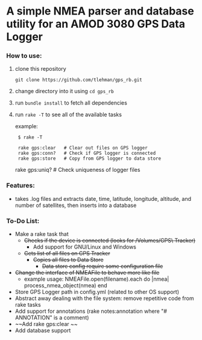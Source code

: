 A simple NMEA parser and database utility for an AMOD 3080 GPS Data Logger
==========================================================================

### How to use:
1. clone this repository 	
	
	`git clone https://github.com/tlehman/gps_rb.git`
  	
2. change directory into it using `cd gps_rb`
	
3. run `bundle install` to fetch all dependencies

4. run `rake -T` to see all of the available tasks

	example: 	
	
		$ rake -T
		
		rake gps:clear   # Clear out files on GPS logger
		rake gps:conn?   # Check if GPS logger is connected
		rake gps:store   # Copy from GPS logger to data store
    rake gps:uniq?   # Check uniqueness of logger files
    

### Features:

- takes .log files and extracts date, time, latitude, longitude, altitude, 
  and number of satellites, then inserts into a database


### To-Do List:

- Make a rake task that
  - ~~Checks if the device is connected (looks for /Volumes/GPS\ Tracker)~~
	- Add support for GNU/Linux and Windows
  - ~~Gets list of all files on GPS Tracker~~
	- ~~Copies all files to Data Store~~
		- ~~Data store config require some configuration file~~
- ~~Change the interface of NMEAFile to behave more like file~~
	- example usage: 
	  NMEAFile.open(filename).each do |nmea|
			process_nmea_object(nmea)
	  end
- Store GPS Logger path in config.yml (related to other OS support)
- Abstract away dealing with the file system: remove repetitive code 
from rake tasks
- Add support for annotations (rake notes:annotation where "# ANNOTATION" is a comment)
- ~~Add rake gps:clear ~~
- Add database support